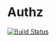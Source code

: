 # Authz

[![Build Status](https://travis-ci.org/joebalancio/authz.svg)](https://travis-ci.org/joebalancio/authz)
